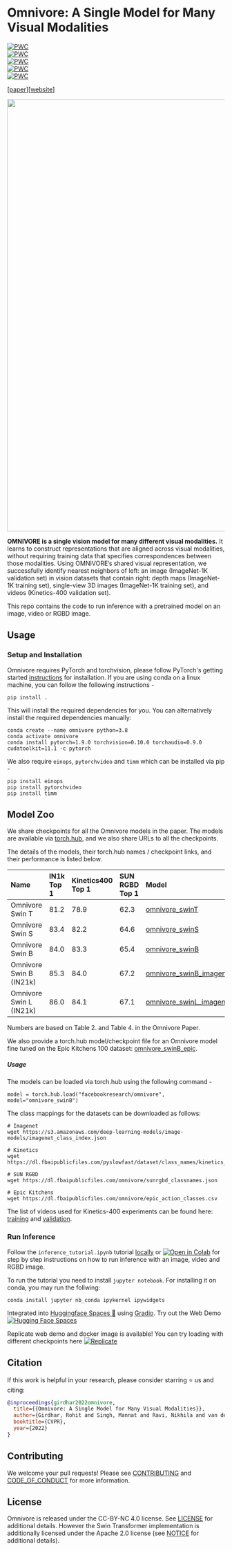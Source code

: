 # Omnivore: A Single Model for Many Visual Modalities

[![PWC](https://img.shields.io/endpoint.svg?url=https://paperswithcode.com/badge/omnivore-a-single-model-for-many-visual/action-recognition-on-epic-kitchens-100)](https://paperswithcode.com/sota/action-recognition-on-epic-kitchens-100?p=omnivore-a-single-model-for-many-visual)  
[![PWC](https://img.shields.io/endpoint.svg?url=https://paperswithcode.com/badge/omnivore-a-single-model-for-many-visual/semantic-segmentation-on-nyu-depth-v2)](https://paperswithcode.com/sota/semantic-segmentation-on-nyu-depth-v2?p=omnivore-a-single-model-for-many-visual)  
[![PWC](https://img.shields.io/endpoint.svg?url=https://paperswithcode.com/badge/omnivore-a-single-model-for-many-visual/scene-recognition-on-sun-rgbd)](https://paperswithcode.com/sota/scene-recognition-on-sun-rgbd?p=omnivore-a-single-model-for-many-visual)  
[![PWC](https://img.shields.io/endpoint.svg?url=https://paperswithcode.com/badge/omnivore-a-single-model-for-many-visual/image-classification-on-inaturalist-2018)](https://paperswithcode.com/sota/image-classification-on-inaturalist-2018?p=omnivore-a-single-model-for-many-visual)  
[![PWC](https://img.shields.io/endpoint.svg?url=https://paperswithcode.com/badge/omnivore-a-single-model-for-many-visual/action-recognition-in-videos-on-something)](https://paperswithcode.com/sota/action-recognition-in-videos-on-something?p=omnivore-a-single-model-for-many-visual)

[[paper](https://arxiv.org/abs/2201.08377)][[website](https://facebookresearch.github.io/omnivore)]

<p align="center">
  <img width='1000' src="./.github/fig1.jpg"/>  
</p>

   **OMNIVORE is a single vision model for many different visual modalities.** It learns to construct representations that are aligned across visual modalities, without requiring training data that specifies correspondences between those modalities. Using OMNIVORE’s shared visual representation, we successfully identify nearest neighbors of left: an image (ImageNet-1K validation set) in vision datasets that contain right: depth maps (ImageNet-1K training set), single-view 3D images (ImageNet-1K training set), and videos (Kinetics-400 validation set).


This repo contains the code to run inference with a pretrained model on an image, video or RGBD image. 


## Usage

### Setup and Installation   

Omnivore requires PyTorch and torchvision, please follow PyTorch's getting started [instructions](https://pytorch.org/get-started/locally/) for installation. If you are using conda on a linux machine, you can follow the following instructions -

```console
pip install .
```

This will install the required dependencies for you. You can alternatively install the required dependencies manually:

```console
conda create --name omnivore python=3.8
conda activate omnivore
conda install pytorch=1.9.0 torchvision=0.10.0 torchaudio=0.9.0 cudatoolkit=11.1 -c pytorch
```

We also require `einops`, `pytorchvideo` and `timm` which can be installed via pip -
```console
pip install einops
pip install pytorchvideo
pip install timm
```

## Model Zoo 

We share checkpoints for all the Omnivore models in the paper. The models are available via [torch.hub](https://pytorch.org/docs/stable/hub.html), and we also share URLs to all the checkpoints.

The details of the models, their torch.hub names / checkpoint links, and their performance is listed below.

| Name      | IN1k Top 1 | Kinetics400 Top 1     | SUN RGBD Top 1     | Model   |
| :---        |    :----   |          :--- | :--- |:--- |
| Omnivore Swin T      | 81.2       | 78.9   |62.3   | [omnivore_swinT](https://dl.fbaipublicfiles.com/omnivore/models/swinT_checkpoint.torch)   
| Omnivore Swin S   | 83.4       | 82.2      |64.6  | [omnivore_swinS](https://dl.fbaipublicfiles.com/omnivore/models/swinS_checkpoint.torch)  |
| Omnivore Swin B      | 84.0       | 83.3   |65.4   | [omnivore_swinB](https://dl.fbaipublicfiles.com/omnivore/models/swinB_checkpoint.torch)   |
| Omnivore Swin B (IN21k)   | 85.3       | 84.0      |67.2   | [omnivore_swinB_imagenet21k](https://dl.fbaipublicfiles.com/omnivore/models/swinB_In21k_checkpoint.torch)   |
| Omnivore Swin L (IN21k)      | 86.0       | 84.1   |67.1   | [omnivore_swinL_imagenet21k](https://dl.fbaipublicfiles.com/omnivore/models/swinL_In21k_checkpoint.torch) |

Numbers are based on Table 2. and Table 4. in the Omnivore Paper.

We also provide a torch.hub model/checkpoint file for an Omnivore model fine tuned on the Epic Kitchens 100 dataset: [omnivore_swinB_epic](https://dl.fbaipublicfiles.com/omnivore/models/omnivore_swinB_epic_checkpoint.torch). 

##### Usage

The models can be loaded via torch.hub using the following command -

```
model = torch.hub.load("facebookresearch/omnivore", model="omnivore_swinB")
```

The class mappings for the datasets can be downloaded as follows: 

```
# Imagenet
wget https://s3.amazonaws.com/deep-learning-models/image-models/imagenet_class_index.json 

# Kinetics
wget https://dl.fbaipublicfiles.com/pyslowfast/dataset/class_names/kinetics_classnames.json 

# SUN RGBD
wget https://dl.fbaipublicfiles.com/omnivore/sunrgbd_classnames.json

# Epic Kitchens
wget https://dl.fbaipublicfiles.com/omnivore/epic_action_classes.csv
```

The list of videos used for Kinetics-400 experiments can be found here: [training](http://dl.fbaipublicfiles.com/omnivore/kinetics400_lists/vidpaths_train.txt) and [validation](http://dl.fbaipublicfiles.com/omnivore/kinetics400_lists/vidpaths_val.txt).


### Run Inference 

Follow the `inference_tutorial.ipynb` tutorial [locally](https://github.com/facebookresearch/omnivore/blob/main/inference_tutorial.ipynb) or [![Open in Colab](https://colab.research.google.com/assets/colab-badge.svg)](https://colab.research.google.com/github/facebookresearch/omnivore/blob/main/inference_tutorial.ipynb) for step by step instructions on how to run inference with an image, video and RGBD image.

To run the tutorial you need to install `jupyter notebook`. For installing it on conda, you may run the follwing:

```
conda install jupyter nb_conda ipykernel ipywidgets
```

Integrated into [Huggingface Spaces 🤗](https://huggingface.co/spaces) using [Gradio](https://github.com/gradio-app/gradio). Try out the Web Demo [![Hugging Face Spaces](https://img.shields.io/badge/%F0%9F%A4%97%20Hugging%20Face-Spaces-blue)](https://huggingface.co/spaces/akhaliq/omnivore)

Replicate web demo and docker image is available! You can try loading with different checkpoints here
[![Replicate](https://replicate.com/facebookresearch/omnivore/badge)](https://replicate.com/facebookresearch/omnivore)

## Citation

If this work is helpful in your research, please consider starring :star: us and citing:  

```bibtex
@inproceedings{girdhar2022omnivore,
  title={{Omnivore: A Single Model for Many Visual Modalities}},
  author={Girdhar, Rohit and Singh, Mannat and Ravi, Nikhila and van der Maaten, Laurens and Joulin, Armand and Misra, Ishan},
  booktitle={CVPR},
  year={2022}
}
```

## Contributing
We welcome your pull requests! Please see [CONTRIBUTING](CONTRIBUTING.md) and [CODE_OF_CONDUCT](CODE_OF_CONDUCT.md) for more information.

## License
Omnivore is released under the CC-BY-NC 4.0 license. See [LICENSE](LICENSE) for additional details. However the Swin Transformer implementation is additionally licensed under the Apache 2.0 license (see [NOTICE](NOTICE) for additional details).

